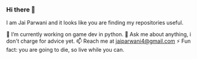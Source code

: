 ### Hi there 👋

I am Jai Parwani and it looks like you are finding my repositories useful.

🔭 I’m currently working on game dev in python.
💬 Ask me about anything, i don't charge for advice yet.
📫 Reach me at jaiparwani4@gmail.com
⚡ Fun fact: you are going to die, so live while you can.



<!--
**jai-parwani-1/Jai-parwani-1** is a ✨ _special_ ✨ repository because its `README.md` (this file) appears on your GitHub profile.

Here are some ideas to get you started:

- 🔭 I’m currently working on ...
- 🌱 I’m currently learning ...
- 👯 I’m looking to collaborate on ...
- 🤔 I’m looking for help with ...
- 💬 Ask me about ...
- 📫 How to reach me: ...
- 😄 Pronouns: ...
- ⚡ Fun fact: ...
-->
